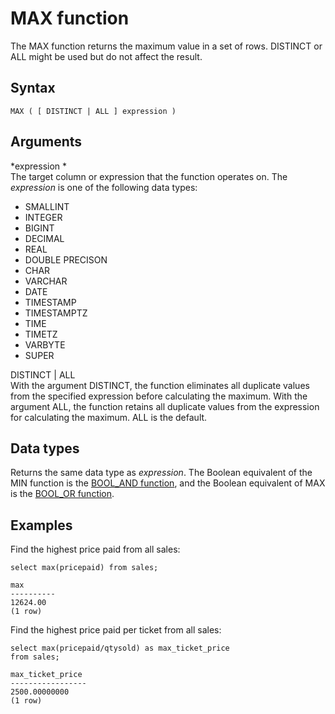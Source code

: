 # MAX function<a name="r_MAX"></a>

 The MAX function returns the maximum value in a set of rows\. DISTINCT or ALL might be used but do not affect the result\. 

## Syntax<a name="r_MAX-synopsis"></a>

```
MAX ( [ DISTINCT | ALL ] expression )
```

## Arguments<a name="r_MAX-arguments"></a>

 *expression *   
The target column or expression that the function operates on\. The *expression* is one of the following data types:  
+ SMALLINT
+ INTEGER
+ BIGINT
+ DECIMAL
+ REAL
+ DOUBLE PRECISON
+ CHAR
+ VARCHAR
+ DATE
+ TIMESTAMP
+ TIMESTAMPTZ
+ TIME
+ TIMETZ
+ VARBYTE
+ SUPER

DISTINCT \| ALL   
With the argument DISTINCT, the function eliminates all duplicate values from the specified expression before calculating the maximum\. With the argument ALL, the function retains all duplicate values from the expression for calculating the maximum\. ALL is the default\. 

## Data types<a name="c_Supported_data_types_max"></a>

Returns the same data type as *expression*\. The Boolean equivalent of the MIN function is the [BOOL\_AND function](r_BOOL_AND.md), and the Boolean equivalent of MAX is the [BOOL\_OR function](r_BOOL_OR.md)\. 

## Examples<a name="r_MAX-examples"></a>

Find the highest price paid from all sales: 

```
select max(pricepaid) from sales;

max
----------
12624.00
(1 row)
```

Find the highest price paid per ticket from all sales: 

```
select max(pricepaid/qtysold) as max_ticket_price
from sales;

max_ticket_price
-----------------
2500.00000000
(1 row)
```